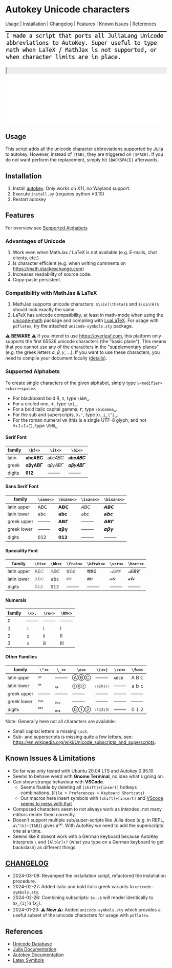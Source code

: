 # Autokey Unicode characters

[Usage](#usage) | [Installation](#installation) | [Changelog](#changelog) | [Features](#features) | [Known Issues](#known-issues--limitations) | [References](#references)

![demo](demo.gif)

## Usage

This script adds all the unicode character abbreviations supported by [Julia](https://docs.julialang.org/en/v1/manual/unicode-input/#Unicode-Input) to autokey. However, instead of `[TAB]`, they are triggered on `[SPACE]`. If you do not want perform the replacement, simply hit `[BACKSPACE]` afterwards.

## Installation

1. Install [autokey](https://github.com/autokey/autokey). Only works on X11, no Wayland support.
2. Execute `install.py` (requires python ≥3.10)
3. Restart autokey

## Features

For overview see [Supported Alphabets](#supported-alphabets)

### Advantages of Unicode

1. Work even when MathJax / LaTeX is not available (e.g. E-mails, chat clients, etc.)
2. Is character efficient (e.g. when writing comments on <https://math.stackexchange.com>)
3. Increases readability of source code.
4. Copy-paste persistent.

### Compatibility with MathJax & LaTeX

1. MathJax supports unicode characters: `$\sin(\theta)$` and `$\sin(θ)$` should look exactly the same.
2. LaTeX has unicode compatibility, at least in math-mode when using the [unicode-math](https://github.com/wspr/unicode-math) package and compiling with [LuaLaTeX](http://www.luatex.org/). For usage with `pdflatex`, try the attached `unicode-symbols.sty` package.

⚠️ **BEWARE** ⚠️ If you intend to use <https://overleaf.com>,
this platform only supports the first 65536 unicode characters
(the "basic plane"). This means that you cannot use any of the characters in the "supplementary planes"
(e.g. the greek letters 𝛼, 𝛽, 𝛾, …). If you want to use these characters, you need to compile your document locally
([details](https://www.overleaf.com/learn/how-to/What_file_encodings_and_line_endings_should_I_use%3F#Invalid/Unsupported_Characters)).

### Supported Alphabets

To create single characters of the given alphabet, simply type `\<modifier><char><space>`.

- For blackboard bold R, `ℝ`, type `\bbR␣`.
- For a circled one, `①`, type `\o1␣`.
- For a bold italic capital gamma, `𝜞`, type `\biGamma␣`.
- For the sub and superscripts, `Xᵢ²`, type `X\_i␣\^2␣`.
- For the roman numeral `Ⅷ` (this is a single UTF-8 glyph, and not `V`+`I`+`I`+`I`), type `\RM8␣`.

#### Serif Font

| family | `\bf<>` | `\it<>` | `\bi<>` |
|---|---|---|---|
| latin | 𝐚𝐛𝐜𝐀𝐁𝐂      | 𝑎𝑏𝑐𝐴𝐵𝐶      | 𝒂𝒃𝒄𝑨𝑩𝑪      |
| greek | 𝛂𝛃𝛄𝚨𝚩𝚪      | 𝛼𝛽𝛾𝛢𝛣𝛤      | 𝜶𝜷𝜸𝜜𝜝𝜞      |
| digits | 𝟎𝟏𝟐   | ⸻ | ⸻ |

#### Sans Serif Font

| family | `\sans<>` | `\bsans<>` | `\isans<>` | `\bisans<>` |
|---|---|---|---|---|
| latin upper | 𝖠𝖡𝖢   | 𝗔𝗕𝗖   | 𝘈𝘉𝘊   | 𝘼𝘽𝘾   |
| latin lower | 𝖺𝖻𝖼   | 𝗮𝗯𝗰   | 𝘢𝘣𝘤   | 𝙖𝙗𝙘   |
| greek upper | ⸻ | 𝝖𝝗𝝘   | ⸻ | 𝞐𝞑𝞒   |
| greek lower | ⸻ | 𝝰𝝱𝝲   | ⸻ | 𝞪𝞫𝞬   |
| digits | 𝟢𝟣𝟤   | 𝟬𝟭𝟮   | ⸻ | ⸻ |

#### Speciality Font

| family | `\tt<>` | `\bb<>` | `\frak<>` | `\bfrak<>` | `\scr<>` | `\bscr<>` |
|---|---|---|---|---|---|---|
| latin upper | 𝙰𝙱𝙲   | 𝔸𝔹ℂ  | 𝔄𝔅ℭ  | 𝕬𝕭𝕮   | 𝒜ℬ𝒞  | 𝓐𝓑𝓒   |
| latin lower | 𝚊𝚋𝚌   | 𝕒𝕓𝕔   | 𝔞𝔟𝔠   | 𝖆𝖇𝖈   | 𝒶𝒷𝒸   | 𝓪𝓫𝓬   |
| digits | 𝟶𝟷𝟸   | 𝟘𝟙𝟚   | ⸻ | ⸻ | ⸻ | ⸻ |

#### Numerals

| family | `\<>.` | `\rm<>` | `\RM<>` |
|---|---|---|---|
| 0 | ⸻ | ⸻ | ⸻ |
| 1 | ⒈ | ⅰ | Ⅰ |
| 2 | ⒉ | ⅱ | Ⅱ |
| 3 | ⒊ | ⅲ | Ⅲ |

#### Other Families

| family | `\^<>` | `\_<>` | `\o<>` | `\(<>)` | `\sc<>` | `\fw<>` |
|---|---|---|---|---|---|---|
| latin upper | ᴵᴶᴷ | ⸻ | ⒶⒷⒸ | ⸻ | ᴀʙᴄᴅ | ＡＢＣ |
| latin lower | ⁱʲᵏ | ᵢⱼₖ | ⓐⓑⓒ | ⒜⒝⒞ | ⸻ | ａｂｃ |
| greek upper | ⸻ | ⸻ | ⸻ | ⸻ | ⸻ | ⸻ |
| greek lower | ᵝᵞᵠ | ᵦᵧᵩ | ⸻ | ⸻ | ⸻ | ⸻ |
| digits | ⁰¹² | ₀₁₂ | ⓪①② | ⑴⑵⑶ | ⸻ | ０１２ |

Note: Generally here not all characters are available:

- Small capital letters is missing `\scX`.
- Sub- and superscripts is missing quite a few letters, see: <https://en.wikipedia.org/wiki/Unicode_subscripts_and_superscripts>.

## Known Issues & Limitations

- So far was only tested with Ubuntu 20.04 LTS and Autokey 0.95.10
- Seems to behave weird with **Gnome Terminal**, no idea what's going on.
- Can show strange behaviour with **VSCode**.
  - Seems fixable by deleting all `[shift]+[insert]` hotkeys combinations. (`File > Preferences > Keyboard Shortcuts`)
  - Our macros here insert symbols with `[shift]+[insert]` and [VScode seems to mess with that](https://github.com/microsoft/vscode/issues/90637)
- Composed characters seem to not always work as intended, not many editors render them correctly.
- Doesn't support multiple sub/super-scripts like Julia does (e.g. in REPL, `a\^(k)+[TAB]`) gives a⁽ᵏ⁾. With AutoKey we need to add the superscripts one at a time.
- Seems like it doesnt work with a German keyboard because AutoKey interprets `\` and `[AltGr]+?` (what you type on a German keyboard to get backslash) as different things.

## [CHANGELOG](CHANGELOG.md)

- 2024-03-08: Revamped the installation script, refactored the installation procedure.
- 2024-02-27: Added italic and bold italic greek variants  to `unicode-symbols.sty`.
- 2024-02-26: Combining subscripts: `$xᵢⱼ$` will render identically to `$x_{ij}$` ($x_{ij}$).
- 2024-01-23: **⚠️ New ⚠️:** Added `unicode-symbols.sty` which provides a useful subset of the unicode characters for usage with `pdflatex`.

## References

- [Unicode Database](https://www.unicode.org/ucd/)
- [Julia Documentation](https://docs.julialang.org/en/v1/manual/unicode-input/#Unicode-Input)
- [Autokey Documentation](https://autokey.github.io/documentation.html)
- [Latex Symbols](https://ctan.org/pkg/comprehensive)
